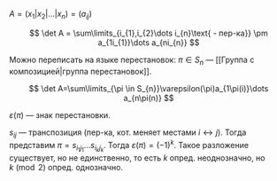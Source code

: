 $A=(x_{1}|x_{2}|\dots|x_{n})=(a_{ij})$

$$
\det A = \sum\limits_{i_{1},i_{2}\dots i_{n}\text{ - пер-ка}} \pm a_{1i_{1}}\dots a_{ni_{n}}
$$

Можно переписать на языке перестановок: $\pi \in S_{n}$ — [[Группа с композицией|группа перестановок]]. 

$$
\det A=\sum\limits_{\pi \in S_{n}}\varepsilon(\pi)a_{1\pi(i)}\dots a_{n\pi(n)}
$$

$\varepsilon(\pi)$ — знак перестановки. 

$s_{ij}$ — транспозиция (пер-ка, кот. меняет местами $i\leftrightarrow j$). Тогда представим $\pi=s_{i_{1}j_{1}}\dots s_{i_{k}j_{k}}$. Тогда $\varepsilon(\pi)=(-1)^{k}$. Такое разложение существует, но не единственно, то есть $k$ опред. неоднозначно, но $k\pmod{2}$ опред. однозначно.